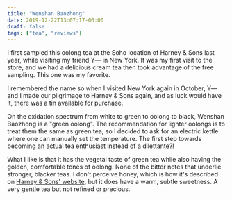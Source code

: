 ```yaml
---
title: "Wenshan Baozhong"
date: 2019-12-22T13:07:17-06:00
draft: false
tags: ["tea", "reviews"]
---
```


I first sampled this oolong tea at the Soho location of Harney & Sons last year, while visiting my friend Y— in New York. It was my first visit to the store, and we had a delicious cream tea then took advantage of the free sampling. This one was my favorite.

I remembered the name so when I visited New York again in October, Y— and I made our pilgrimage to Harney & Sons again, and as luck would have it, there was a tin available for purchase.

On the oxidation spectrum from white to green to oolong to black, Wenshan Baozhong is a "green oolong". The recommendation for lighter oolongs is to treat them the same as green tea, so I decided to ask for an electric kettle where one can manually set the temperature. The first step towards becoming an actual tea enthusiast instead of a dilettante?!

What I like is that it has the vegetal taste of green tea while also having the golden, comfortable tones of oolong. None of the bitter notes that underlie stronger, blacker teas. I don't perceive honey, which is how it's described on [Harney & Sons' website][harney&sons], but it does have a warm, subtle sweetness. A very gentle tea but not refined or precious.

[harney&sons]: https://www.harney.com/products/wenshan-baozhong
